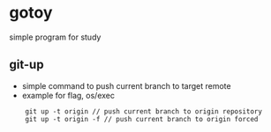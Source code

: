 # gotoy
simple program for study

## git-up
- simple command to push current branch to target remote
- example for flag, os/exec

```
    git up -t origin // push current branch to origin repository
    git up -t origin -f // push current branch to origin forced
```

